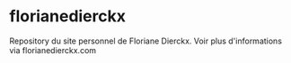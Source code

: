 # florianedierckx
Repository du site personnel de Floriane Dierckx. Voir plus d'informations via florianedierckx.com
